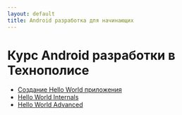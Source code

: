 ```yaml
---
layout: default
title: Android разработка для начинающих
---
```


# Курс Android разработки в Технополисе

- [Создание Hello World приложения](01_hello_world/)
- [Hello World Internals](01_internals/)
- [Hello World Advanced](01_advanced_hello_world/)

